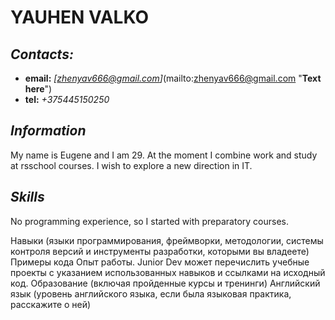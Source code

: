 # **YAUHEN VALKO**
## *Contacts:*
* **email:** *[zhenyav666@gmail.com]*(mailto:zhenyav666@gmail.com "**Text here**")
* **tel:** *+375445150250*
## *Information* 
My name is Eugene and I am 29. At the moment I combine work and study at rsschool courses. I wish to explore a new direction in IT.
## *Skills* 
No programming experience, so I started with preparatory courses.


Навыки (языки программирования, фреймворки, методологии, системы контроля версий и инструменты разработки, которыми вы владеете)
Примеры кода
Опыт работы. Junior Dev может перечислить учебные проекты с указанием использованных навыков и ссылками на исходный код.
Образование (включая пройденные курсы и тренинги)
Английский язык (уровень английского языка, если была языковая практика, расскажите о ней)